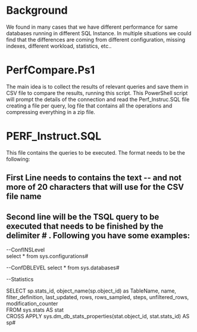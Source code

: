 # Background
We found in many cases that we have different performance for same databases running in different SQL Instance. In multiple situations we could find that the differences are coming from different configuration, missing indexes, different workload, statistics, etc.. 

# PerfCompare.Ps1
The main idea is to collect the results of relevant queries and save them in CSV file to compare the results, running this script. 
This PowerShell script will prompt the details of the connection and read the Perf_Instruc.SQL file creating a file per query, log file that contains all the operations and compressing everything in a zip file.

# PERF_Instruct.SQL

This file contains the queries to be executed. 
The format needs to be the following:

## First Line needs to contains the text -- and not more of 20 characters that will use for the CSV file name
## Second line will be the TSQL query to be executed that needs to be finished by the delimiter # . Following you have some examples:
  --ConfINSLevel  
   select * from sys.configurations#
   
  --ConfDBLEVEL
     select * from sys.databases#
     
  --Statistics
  
   SELECT sp.stats_id, object_name(sp.object_id) as TableName, name, filter_definition, last_updated, rows, rows_sampled, steps, unfiltered_rows, modification_counter   
   FROM sys.stats AS stat   
   CROSS APPLY sys.dm_db_stats_properties(stat.object_id, stat.stats_id) AS sp#
   
   
